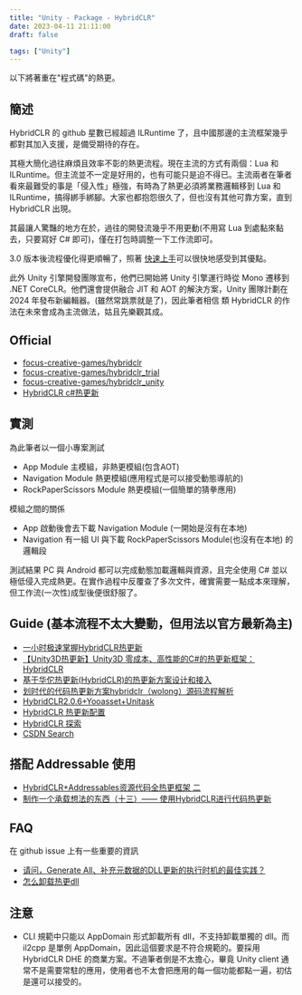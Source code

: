 ```yaml
---
title: "Unity - Package - HybridCLR"
date: 2023-04-11 21:11:00
draft: false

tags: ["Unity"]
---
```


以下將著重在"程式碼"的熱更。

## 簡述
HybridCLR 的 github 星數已經超過 ILRuntime 了，且中國那邊的主流框架幾乎都對其加入支援，是備受期待的存在。

其極大簡化過往麻煩且效率不彰的熱更流程。現在主流的方式有兩個：Lua 和 ILRuntime。但主流並不一定是好用的，也有可能只是迫不得已。主流兩者在筆者看來最難受的事是「侵入性」極強，有時為了熱更必須將業務邏輯移到 Lua 和 ILRuntime，搞得綁手綁腳。大家也都抱怨很久了，但也沒有其他可靠方案，直到 HybridCLR 出現。

其最讓人驚豔的地方在於，過往的開發流幾乎不用更動(不用寫 Lua 到處黏來黏去，只要寫好 C# 即可)，僅在打包時調整一下工作流即可。

3.0 版本後流程優化得更順暢了，照著 [快速上手](https://hybridclr.doc.code-philosophy.com/#/beginner/quickstart)可以很快地感受到其優點。

此外 Unity 引擎開發團隊宣布，他們已開始將 Unity 引擎運行時從 Mono 遷移到 .NET CoreCLR。他們還會提供融合 JIT 和 AOT 的解決方案，Unity 團隊計劃在 2024 年發布新編輯器。(雖然常跳票就是了)，因此筆者相信 類 HybridCLR 的作法在未來會成為主流做法，姑且先樂觀其成。

## Official
- [focus-creative-games/hybridclr](https://github.com/focus-creative-games/hybridclr)
- [focus-creative-games/hybridclr_trial](https://github.com/focus-creative-games/hybridclr_trial)
- [focus-creative-games/hybridclr_unity](https://github.com/focus-creative-games/hybridclr_unity)
- [HybridCLR c#热更新](https://www.zhihu.com/column/c_1489549396035870720)

## 實測
為此筆者以一個小專案測試
- App Module 主模組，非熱更模組(包含AOT)
- Navigation Module 熱更模組(應用程式是可以接受動態導航的)
- RockPaperScissors Module 熱更模組(一個簡單的猜拳應用)

模組之間的關係
- App 啟動後會去下載 Navigation Module (一開始是沒有在本地)
- Navigation 有一組 UI 與下載 RockPaperScissors Module(也沒有在本地) 的邏輯段

測試結果 PC 與 Android 都可以完成動態加載邏輯與資源，且完全使用 C# 並以極低侵入完成熱更。在實作過程中反覆查了多次文件，確實需要一點成本來理解，但工作流(一次性)成型後便很舒服了。

## Guide (基本流程不太大變動，但用法以官方最新為主)
- [一小时极速掌握HybridCLR热更新](https://zhuanlan.zhihu.com/p/555544193)
- [【Unity3D热更新】Unity3D 零成本、高性能的C#的热更新框架：HybridCLR](https://blog.csdn.net/q764424567/article/details/124835067)
- [基于华佗热更新(HybridCLR)的热更新方案设计和接入](https://www.jianshu.com/p/51a9a757d238)
- [划时代的代码热更新方案hybridclr（wolong）源码流程解析](https://www.lfzxb.top/hybridclr-source-analyze/)
- [HybridCLR2.0.6+Yooasset+Unitask](https://www.bilibili.com/video/BV1pj411u7Jq?t=8.7)
- [HybridCLR 热更新配置](https://blog.csdn.net/weixin_43830069/article/details/129855550)
- [HybridCLR 探索](https://blog.csdn.net/NRatel/article/details/127355276)
- [CSDN Search](https://so.csdn.net/so/search?spm=1001.2101.3001.4498&q=HybridCLR&t=blog&u=&s=new&m=&chatId=&tm=90)

## 搭配 Addressable 使用
- [HybridCLR+Addressables资源代码全热更框架 二](https://blog.csdn.net/qq_40080418/article/details/125599135)
- [制作一个承载想法的东西（十三）—— 使用HybridCLR进行代码热更新](http://chicai.group/?p=1561)

## FAQ
在 github issue 上有一些重要的資訊
- [请问，Generate All、补充元数据的DLL更新的执行时机的最佳实践？](https://github.com/focus-creative-games/hybridclr/issues/57)
- [怎么卸载热更dll](https://github.com/focus-creative-games/hybridclr/issues/19)

## 注意
- CLI 規範中只能以 AppDomain 形式卸載所有 dll，不支持卸載單獨的 dll。而 il2cpp 是單例 AppDomain，因此這個要求是不符合規範的。要採用 HybridCLR DHE 的商業方案。不過筆者倒是不太擔心，畢竟 Unity client 通常不是需要常駐的應用，使用者也不太會把應用的每一個功能都點一遍，初估是還可以接受的。